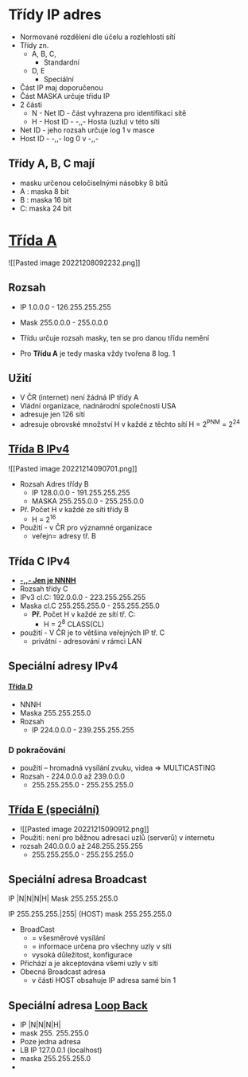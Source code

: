 # Třídy IP adres
- Normované rozdělení dle účelu a rozlehlosti sítí
- Třídy zn.
	- A, B, C,
		- Standardní
	- D, E
		- Speciální
- Část IP maj doporučenou
- Část MASKA určuje třídu IP
- 2 části
	- N - Net ID - část vyhrazena pro identifikaci sítě
	- H - Host ID - -,,- Hosta (uzlu) v této síti
- Net ID - jeho rozsah určuje log 1 v masce
- Host ID - -,,- log 0 v -,,-
## Třídy A, B, C mají
- masku určenou celočíselnými násobky 8 bitů
- A : maska 8 bit
- B : maska 16 bit
- C: maska 24 bit
# <u>Třída A</u>
![[Pasted image 20221208092232.png]]
## Rozsah
- IP 1.0.0.0 - 126.255.255.255
- Mask 255.0.0.0 - 255.0.0.0

- Třídu určuje rozsah masky, ten se pro danou třídu nemění
- Pro **Třídu A** je tedy maska vždy tvořena 8 log. 1

## Užití
- V ČR (internet) není žádná IP třídy A
- Vládní organizace, nadnárodní společnosti USA
- adresuje jen 126 sítí
- adresuje obrovské množství H v každé z těchto sítí H = 2<sup>PNM</sup> = 2<sup>24</sup>
## <u>Třída B IPv4</u>
![[Pasted image 20221214090701.png]]
- Rozsah Adres třídy B
	- IP 128.0.0.0 - 191.255.255.255
	- MASKA 255.255.0.0 - 255.255.0.0
- Př. Počet H v každé ze síti třídy B
	- H = 2<sup>16</sup>
- Použití - v ČR pro významné organizace
	- veřejn= adresy tř. B
## Třída C IPv4
- <b><u>-,,- Jen je NNNH</u></b>
- Rozsah třídy C
- IPv3 cl.C: 192.0.0.0 - 223.255.255.255
- Maska cl.C 255.255.255.0 - 255.255.255.0
	- <b>Př.</b> Počet H v každé ze sítí tř. C:
		- H = 2<sup>8</sup>
CLASS(CL)
- použití - V ČR je to většina veřejných IP tř. C
	- privátní - adresování v rámci LAN
## Speciální adresy IPv4
#### <u>Třída D</u>
- NNNH
- Maska 255.255.255.0
- Rozsah
	- IP 224.0.0.0 - 239.255.255.255
### D pokračování
- použití – hromadná vysílání zvuku, videa => MULTICASTING
- Rozsah - 224.0.0.0 až 239.0.0.0
	- 255.255.255.0 - 255.255.255.0
## <u>Třída E (speciální)</u>
- ![[Pasted image 20221215090912.png]]
- Použití: není pro běžnou adresaci uzlů (serverů) v internetu
- rozsah 240.0.0.0 až 248.255.255.255
	- 255.255.255.0 - 255.255.255.0
## Speciální adresa Broadcast
IP |N|N|N|H|
Mask 255.255.255.0

IP 255.255.255.|255| (HOST)
mask 255.255.255.0

- BroadCast
	- = všesměrové vysílání
	- = informace určena pro všechny uzly v síti
	- vysoká důležitost, konfigurace
- Přichází a je akceptována všemi uzly v síti
- Obecná Broadcast adresa
	- v části HOST obsahuje IP adresa samé bin 1
## Speciální adresa <u>Loop Back</u>
- IP |N|N|N|H|
- mask 255. 255.255.0
- Poze jedna adresa
- LB IP 127.0.0.1 (localhost)
- maska 255.255.255.0
- 